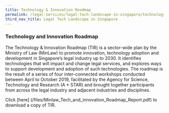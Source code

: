 ```yaml
---
title: Technology & Innovation Roadmap
permalink: /legal-services/legal-tech-landscape-in-singapore/technology-and-innovation-roadmap/
third_nav_title: Legal Tech Landscape in Singapore
---
```


### Technology and Innovation Roadmap

The Technology & Innovation Roadmap (TIR) is a sector-wide plan by the Ministry of Law (MinLaw) to promote innovation, technology adoption and development in Singapore’s legal industry up to 2030. It identifies technologies that will impact and change legal services, and explores ways to support development and adoption of such technologies. The roadmap is the result of a series of four inter-connected workshops conducted between April to October 2019, facilitated by the Agency for Science, Technology and Research (A * STAR) and brought together participants from across the legal industry and adjacent industries and disciplines.

Click [here] (/files/Minlaw_Tech_and_innovation_Roadmap_Report.pdf) to download a copy of TIR.
